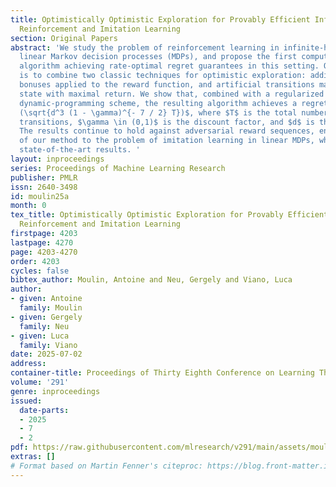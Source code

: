 ```yaml
---
title: Optimistically Optimistic Exploration for Provably Efficient Infinite-Horizon
  Reinforcement and Imitation Learning
section: Original Papers
abstract: 'We study the problem of reinforcement learning in infinite-horizon discounted
  linear Markov decision processes (MDPs), and propose the first computationally efficient
  algorithm achieving rate-optimal regret guarantees in this setting. Our main idea
  is to combine two classic techniques for optimistic exploration: additive exploration
  bonuses applied to the reward function, and artificial transitions made to an absorbing
  state with maximal return. We show that, combined with a regularized approximate
  dynamic-programming scheme, the resulting algorithm achieves a regret of order $\tilde{\mathcal{O}}
  (\sqrt{d^3 (1 - \gamma)^{- 7 / 2} T})$, where $T$ is the total number of sample
  transitions, $\gamma \in (0,1)$ is the discount factor, and $d$ is the feature dimensionality.
  The results continue to hold against adversarial reward sequences, enabling application
  of our method to the problem of imitation learning in linear MDPs, where we achieve
  state-of-the-art results. '
layout: inproceedings
series: Proceedings of Machine Learning Research
publisher: PMLR
issn: 2640-3498
id: moulin25a
month: 0
tex_title: Optimistically Optimistic Exploration for Provably Efficient Infinite-Horizon
  Reinforcement and Imitation Learning
firstpage: 4203
lastpage: 4270
page: 4203-4270
order: 4203
cycles: false
bibtex_author: Moulin, Antoine and Neu, Gergely and Viano, Luca
author:
- given: Antoine
  family: Moulin
- given: Gergely
  family: Neu
- given: Luca
  family: Viano
date: 2025-07-02
address:
container-title: Proceedings of Thirty Eighth Conference on Learning Theory
volume: '291'
genre: inproceedings
issued:
  date-parts:
  - 2025
  - 7
  - 2
pdf: https://raw.githubusercontent.com/mlresearch/v291/main/assets/moulin25a/moulin25a.pdf
extras: []
# Format based on Martin Fenner's citeproc: https://blog.front-matter.io/posts/citeproc-yaml-for-bibliographies/
---
```

